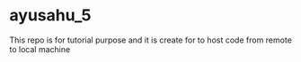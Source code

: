 # ayusahu_5
This repo is for tutorial purpose and it is create for to host code from remote to local machine
